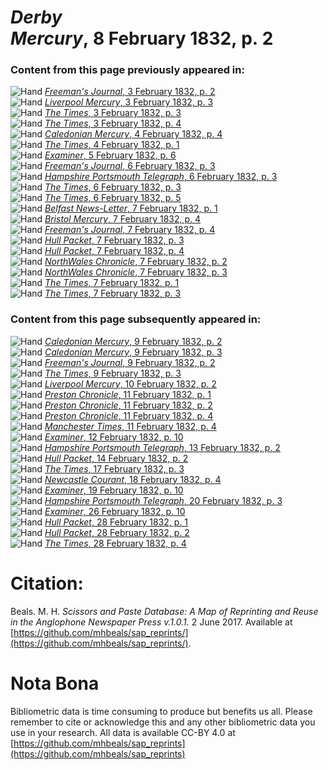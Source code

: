 # *Derby Mercury*, 8 February 1832, p. 2  
  
### Content from this page previously appeared in:  
![Hand](http://scissorsandpaste.net/wp-content/uploads/2017/06/smallhandpointer.png) [*Freeman's Journal*, 3 February 1832, p. 2](https://mhbeals.github.io/sap_html/Freeman's-Journal/Freeman's-Journal-3-February-1832-p-2)  
![Hand](http://scissorsandpaste.net/wp-content/uploads/2017/06/smallhandpointer.png) [*Liverpool Mercury*, 3 February 1832, p. 3](https://mhbeals.github.io/sap_html/Liverpool-Mercury/Liverpool-Mercury-3-February-1832-p-3)  
![Hand](http://scissorsandpaste.net/wp-content/uploads/2017/06/smallhandpointer.png) [*The Times*, 3 February 1832, p. 3](https://mhbeals.github.io/sap_html/The-Times/The-Times-3-February-1832-p-3)  
![Hand](http://scissorsandpaste.net/wp-content/uploads/2017/06/smallhandpointer.png) [*The Times*, 3 February 1832, p. 4](https://mhbeals.github.io/sap_html/The-Times/The-Times-3-February-1832-p-4)  
![Hand](http://scissorsandpaste.net/wp-content/uploads/2017/06/smallhandpointer.png) [*Caledonian Mercury*, 4 February 1832, p. 4](https://mhbeals.github.io/sap_html/Caledonian-Mercury/Caledonian-Mercury-4-February-1832-p-4)  
![Hand](http://scissorsandpaste.net/wp-content/uploads/2017/06/smallhandpointer.png) [*The Times*, 4 February 1832, p. 1](https://mhbeals.github.io/sap_html/The-Times/The-Times-4-February-1832-p-1)  
![Hand](http://scissorsandpaste.net/wp-content/uploads/2017/06/smallhandpointer.png) [*Examiner*, 5 February 1832, p. 6](https://mhbeals.github.io/sap_html/Examiner/Examiner-5-February-1832-p-6)  
![Hand](http://scissorsandpaste.net/wp-content/uploads/2017/06/smallhandpointer.png) [*Freeman's Journal*, 6 February 1832, p. 3](https://mhbeals.github.io/sap_html/Freeman's-Journal/Freeman's-Journal-6-February-1832-p-3)  
![Hand](http://scissorsandpaste.net/wp-content/uploads/2017/06/smallhandpointer.png) [*Hampshire Portsmouth Telegraph*, 6 February 1832, p. 3](https://mhbeals.github.io/sap_html/Hampshire-Portsmouth-Telegraph/Hampshire-Portsmouth-Telegraph-6-February-1832-p-3)  
![Hand](http://scissorsandpaste.net/wp-content/uploads/2017/06/smallhandpointer.png) [*The Times*, 6 February 1832, p. 3](https://mhbeals.github.io/sap_html/The-Times/The-Times-6-February-1832-p-3)  
![Hand](http://scissorsandpaste.net/wp-content/uploads/2017/06/smallhandpointer.png) [*The Times*, 6 February 1832, p. 5](https://mhbeals.github.io/sap_html/The-Times/The-Times-6-February-1832-p-5)  
![Hand](http://scissorsandpaste.net/wp-content/uploads/2017/06/smallhandpointer.png) [*Belfast News-Letter*, 7 February 1832, p. 1](https://mhbeals.github.io/sap_html/Belfast-News-Letter/Belfast-News-Letter-7-February-1832-p-1)  
![Hand](http://scissorsandpaste.net/wp-content/uploads/2017/06/smallhandpointer.png) [*Bristol Mercury*, 7 February 1832, p. 4](https://mhbeals.github.io/sap_html/Bristol-Mercury/Bristol-Mercury-7-February-1832-p-4)  
![Hand](http://scissorsandpaste.net/wp-content/uploads/2017/06/smallhandpointer.png) [*Freeman's Journal*, 7 February 1832, p. 4](https://mhbeals.github.io/sap_html/Freeman's-Journal/Freeman's-Journal-7-February-1832-p-4)  
![Hand](http://scissorsandpaste.net/wp-content/uploads/2017/06/smallhandpointer.png) [*Hull Packet*, 7 February 1832, p. 3](https://mhbeals.github.io/sap_html/Hull-Packet/Hull-Packet-7-February-1832-p-3)  
![Hand](http://scissorsandpaste.net/wp-content/uploads/2017/06/smallhandpointer.png) [*Hull Packet*, 7 February 1832, p. 4](https://mhbeals.github.io/sap_html/Hull-Packet/Hull-Packet-7-February-1832-p-4)  
![Hand](http://scissorsandpaste.net/wp-content/uploads/2017/06/smallhandpointer.png) [*NorthWales Chronicle*, 7 February 1832, p. 2](https://mhbeals.github.io/sap_html/NorthWales-Chronicle/NorthWales-Chronicle-7-February-1832-p-2)  
![Hand](http://scissorsandpaste.net/wp-content/uploads/2017/06/smallhandpointer.png) [*NorthWales Chronicle*, 7 February 1832, p. 3](https://mhbeals.github.io/sap_html/NorthWales-Chronicle/NorthWales-Chronicle-7-February-1832-p-3)  
![Hand](http://scissorsandpaste.net/wp-content/uploads/2017/06/smallhandpointer.png) [*The Times*, 7 February 1832, p. 1](https://mhbeals.github.io/sap_html/The-Times/The-Times-7-February-1832-p-1)  
![Hand](http://scissorsandpaste.net/wp-content/uploads/2017/06/smallhandpointer.png) [*The Times*, 7 February 1832, p. 3](https://mhbeals.github.io/sap_html/The-Times/The-Times-7-February-1832-p-3)  
  
### Content from this page subsequently appeared in:  
![Hand](http://scissorsandpaste.net/wp-content/uploads/2017/06/smallhandpointer.png) [*Caledonian Mercury*, 9 February 1832, p. 2](https://mhbeals.github.io/sap_html/Caledonian-Mercury/Caledonian-Mercury-9-February-1832-p-2)  
![Hand](http://scissorsandpaste.net/wp-content/uploads/2017/06/smallhandpointer.png) [*Caledonian Mercury*, 9 February 1832, p. 3](https://mhbeals.github.io/sap_html/Caledonian-Mercury/Caledonian-Mercury-9-February-1832-p-3)  
![Hand](http://scissorsandpaste.net/wp-content/uploads/2017/06/smallhandpointer.png) [*Freeman's Journal*, 9 February 1832, p. 2](https://mhbeals.github.io/sap_html/Freeman's-Journal/Freeman's-Journal-9-February-1832-p-2)  
![Hand](http://scissorsandpaste.net/wp-content/uploads/2017/06/smallhandpointer.png) [*The Times*, 9 February 1832, p. 3](https://mhbeals.github.io/sap_html/The-Times/The-Times-9-February-1832-p-3)  
![Hand](http://scissorsandpaste.net/wp-content/uploads/2017/06/smallhandpointer.png) [*Liverpool Mercury*, 10 February 1832, p. 2](https://mhbeals.github.io/sap_html/Liverpool-Mercury/Liverpool-Mercury-10-February-1832-p-2)  
![Hand](http://scissorsandpaste.net/wp-content/uploads/2017/06/smallhandpointer.png) [*Preston Chronicle*, 11 February 1832, p. 1](https://mhbeals.github.io/sap_html/Preston-Chronicle/Preston-Chronicle-11-February-1832-p-1)  
![Hand](http://scissorsandpaste.net/wp-content/uploads/2017/06/smallhandpointer.png) [*Preston Chronicle*, 11 February 1832, p. 2](https://mhbeals.github.io/sap_html/Preston-Chronicle/Preston-Chronicle-11-February-1832-p-2)  
![Hand](http://scissorsandpaste.net/wp-content/uploads/2017/06/smallhandpointer.png) [*Preston Chronicle*, 11 February 1832, p. 4](https://mhbeals.github.io/sap_html/Preston-Chronicle/Preston-Chronicle-11-February-1832-p-4)  
![Hand](http://scissorsandpaste.net/wp-content/uploads/2017/06/smallhandpointer.png) [*Manchester Times*, 11 February 1832, p. 4](https://mhbeals.github.io/sap_html/Manchester-Times/Manchester-Times-11-February-1832-p-4)  
![Hand](http://scissorsandpaste.net/wp-content/uploads/2017/06/smallhandpointer.png) [*Examiner*, 12 February 1832, p. 10](https://mhbeals.github.io/sap_html/Examiner/Examiner-12-February-1832-p-10)  
![Hand](http://scissorsandpaste.net/wp-content/uploads/2017/06/smallhandpointer.png) [*Hampshire Portsmouth Telegraph*, 13 February 1832, p. 2](https://mhbeals.github.io/sap_html/Hampshire-Portsmouth-Telegraph/Hampshire-Portsmouth-Telegraph-13-February-1832-p-2)  
![Hand](http://scissorsandpaste.net/wp-content/uploads/2017/06/smallhandpointer.png) [*Hull Packet*, 14 February 1832, p. 2](https://mhbeals.github.io/sap_html/Hull-Packet/Hull-Packet-14-February-1832-p-2)  
![Hand](http://scissorsandpaste.net/wp-content/uploads/2017/06/smallhandpointer.png) [*The Times*, 17 February 1832, p. 3](https://mhbeals.github.io/sap_html/The-Times/The-Times-17-February-1832-p-3)  
![Hand](http://scissorsandpaste.net/wp-content/uploads/2017/06/smallhandpointer.png) [*Newcastle Courant*, 18 February 1832, p. 4](https://mhbeals.github.io/sap_html/Newcastle-Courant/Newcastle-Courant-18-February-1832-p-4)  
![Hand](http://scissorsandpaste.net/wp-content/uploads/2017/06/smallhandpointer.png) [*Examiner*, 19 February 1832, p. 10](https://mhbeals.github.io/sap_html/Examiner/Examiner-19-February-1832-p-10)  
![Hand](http://scissorsandpaste.net/wp-content/uploads/2017/06/smallhandpointer.png) [*Hampshire Portsmouth Telegraph*, 20 February 1832, p. 3](https://mhbeals.github.io/sap_html/Hampshire-Portsmouth-Telegraph/Hampshire-Portsmouth-Telegraph-20-February-1832-p-3)  
![Hand](http://scissorsandpaste.net/wp-content/uploads/2017/06/smallhandpointer.png) [*Examiner*, 26 February 1832, p. 10](https://mhbeals.github.io/sap_html/Examiner/Examiner-26-February-1832-p-10)  
![Hand](http://scissorsandpaste.net/wp-content/uploads/2017/06/smallhandpointer.png) [*Hull Packet*, 28 February 1832, p. 1](https://mhbeals.github.io/sap_html/Hull-Packet/Hull-Packet-28-February-1832-p-1)  
![Hand](http://scissorsandpaste.net/wp-content/uploads/2017/06/smallhandpointer.png) [*Hull Packet*, 28 February 1832, p. 2](https://mhbeals.github.io/sap_html/Hull-Packet/Hull-Packet-28-February-1832-p-2)  
![Hand](http://scissorsandpaste.net/wp-content/uploads/2017/06/smallhandpointer.png) [*The Times*, 28 February 1832, p. 4](https://mhbeals.github.io/sap_html/The-Times/The-Times-28-February-1832-p-4)  


# Citation: 

Beals. M. H. *Scissors and Paste Database: A Map of Reprinting and Reuse in the Anglophone Newspaper Press v.1.0.1.* 2 June 2017. Available at [https://github.com/mhbeals/sap_reprints/](https://github.com/mhbeals/sap_reprints/). 

# Nota Bona

Bibliometric data is time consuming to produce but benefits us all. Please remember to cite or acknowledge this and any other bibliometric data you use in your research. All data is available CC-BY 4.0 at [https://github.com/mhbeals/sap_reprints](https://github.com/mhbeals/sap_reprints)